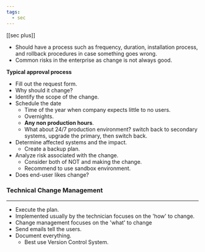 ```yaml
---
tags:
  - sec
---
```

[[sec plus]]

- Should have a process such as frequency, duration, installation process, and rollback procedures in case something goes wrong.
- Common risks in the enterprise as change is not always good.

**Typical approval process**
- Fill out the request form.
- Why should it change?
- Identify the scope of the change.
- Schedule the date
	- Time of the year when company expects little to no users.
	- Overnights.
	- **Any non production hours**.
	- What about 24/7 production environment? switch back to secondary systems, upgrade the primary, then switch back.
- Determine affected systems and the impact.
	- Create a backup plan.
- Analyze risk associated with the change.
	- Consider both of NOT and making the change.
	- Recommend to use sandbox environment.
- Does end-user likes change?

### Technical Change Management
---
- Execute the plan.
- Implemented usually by the technician focuses on the 'how' to change.
- Change management focuses on the 'what' to change
- Send emails tell the users.
- Document everything.
	- Best use Version Control System.